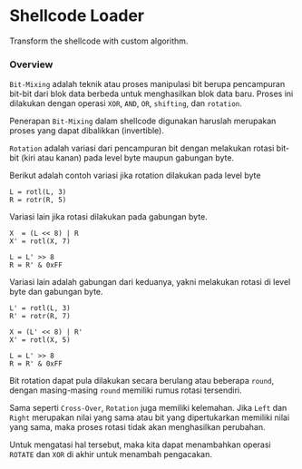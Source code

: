 # Shellcode Loader

Transform the shellcode with custom algorithm.

### Overview

`Bit-Mixing` adalah teknik atau proses manipulasi bit berupa pencampuran bit-bit dari blok data berbeda untuk menghasilkan blok data baru. Proses ini dilakukan dengan operasi `XOR`, `AND`, `OR`, `shifting`, dan `rotation`.

Penerapan `Bit-Mixing` dalam shellcode digunakan haruslah merupakan proses yang dapat dibalikkan (invertible).

`Rotation` adalah variasi dari pencampuran bit dengan melakukan rotasi bit-bit (kiri atau kanan) pada level byte maupun gabungan byte.

Berikut adalah contoh variasi jika rotation dilakukan pada level byte

```
L = rotl(L, 3)
R = rotr(R, 5)
```

Variasi lain jika rotasi dilakukan pada gabungan byte.

```
X  = (L << 8) | R
X' = rotl(X, 7)

L = L' >> 8
R = R' & 0xFF
```

Variasi lain adalah gabungan dari keduanya, yakni melakukan rotasi di level byte dan gabungan byte.

```
L' = rotl(L, 3)
R' = rotr(R, 7)

X = (L' << 8) | R'
X' = rotl(X, 5)

L = L' >> 8
R = R' & 0xFF
```

Bit rotation dapat pula dilakukan secara berulang atau beberapa `round`, dengan masing-masing `round` memiliki rumus rotasi tersendiri.

Sama seperti `Cross-Over`, `Rotation` juga memiliki kelemahan. Jika `Left` dan `Right` merupakan nilai yang sama atau bit yang dipertukarkan memiliki nilai yang sama, maka proses rotasi tidak akan menghasilkan perubahan.

Untuk mengatasi hal tersebut, maka kita dapat menambahkan operasi `ROTATE` dan `XOR` di akhir untuk menambah pengacakan.